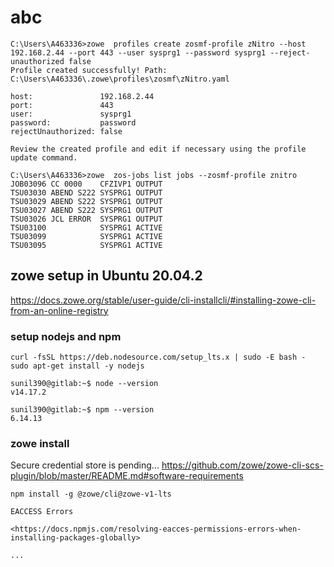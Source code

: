 # abc

```jcl
C:\Users\A463336>zowe  profiles create zosmf-profile zNitro --host 192.168.2.44 --port 443 --user sysprg1 --password sysprg1 --reject-unauthorized false
Profile created successfully! Path:
C:\Users\A463336\.zowe\profiles\zosmf\zNitro.yaml

host:               192.168.2.44
port:               443
user:               sysprg1
password:           password
rejectUnauthorized: false

Review the created profile and edit if necessary using the profile update command.

C:\Users\A463336>zowe  zos-jobs list jobs --zosmf-profile znitro
JOB03096 CC 0000    CFZIVP1 OUTPUT
TSU03030 ABEND S222 SYSPRG1 OUTPUT
TSU03029 ABEND S222 SYSPRG1 OUTPUT
TSU03027 ABEND S222 SYSPRG1 OUTPUT
TSU03026 JCL ERROR  SYSPRG1 OUTPUT
TSU03100            SYSPRG1 ACTIVE
TSU03099            SYSPRG1 ACTIVE
TSU03095            SYSPRG1 ACTIVE

```

## zowe setup in Ubuntu 20.04.2

<https://docs.zowe.org/stable/user-guide/cli-installcli/#installing-zowe-cli-from-an-online-registry>

### setup nodejs and npm

```shell
curl -fsSL https://deb.nodesource.com/setup_lts.x | sudo -E bash -
sudo apt-get install -y nodejs

sunil390@gitlab:~$ node --version
v14.17.2

sunil390@gitlab:~$ npm --version
6.14.13
```

### zowe install
Secure credential store is pending...
<https://github.com/zowe/zowe-cli-scs-plugin/blob/master/README.md#software-requirements>

```
npm install -g @zowe/cli@zowe-v1-lts

EACCESS Errors

<https://docs.npmjs.com/resolving-eacces-permissions-errors-when-installing-packages-globally>

...
